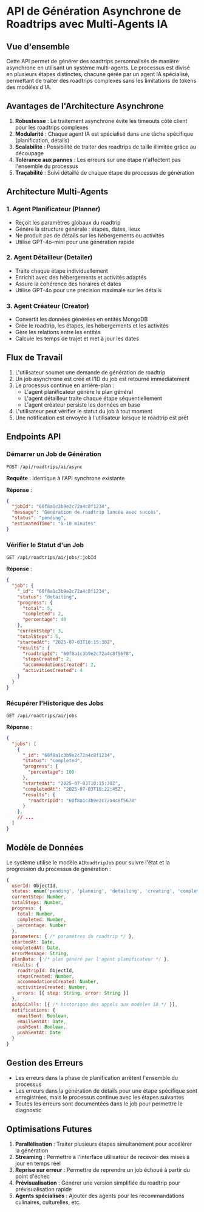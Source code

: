 # API de Génération Asynchrone de Roadtrips avec Multi-Agents IA

## Vue d'ensemble

Cette API permet de générer des roadtrips personnalisés de manière asynchrone en utilisant un système multi-agents. Le processus est divisé en plusieurs étapes distinctes, chacune gérée par un agent IA spécialisé, permettant de traiter des roadtrips complexes sans les limitations de tokens des modèles d'IA.

## Avantages de l'Architecture Asynchrone

1. **Robustesse** : Le traitement asynchrone évite les timeouts côté client pour les roadtrips complexes
2. **Modularité** : Chaque agent IA est spécialisé dans une tâche spécifique (planification, détails)
3. **Scalabilité** : Possibilité de traiter des roadtrips de taille illimitée grâce au découpage
4. **Tolérance aux pannes** : Les erreurs sur une étape n'affectent pas l'ensemble du processus
5. **Traçabilité** : Suivi détaillé de chaque étape du processus de génération

## Architecture Multi-Agents

### 1. Agent Planificateur (Planner)
- Reçoit les paramètres globaux du roadtrip
- Génère la structure générale : étapes, dates, lieux
- Ne produit pas de détails sur les hébergements ou activités
- Utilise GPT-4o-mini pour une génération rapide

### 2. Agent Détailleur (Detailer)
- Traite chaque étape individuellement
- Enrichit avec des hébergements et activités adaptés
- Assure la cohérence des horaires et dates
- Utilise GPT-4o pour une précision maximale sur les détails

### 3. Agent Créateur (Creator)
- Convertit les données générées en entités MongoDB
- Crée le roadtrip, les étapes, les hébergements et les activités
- Gère les relations entre les entités
- Calcule les temps de trajet et met à jour les dates

## Flux de Travail

1. L'utilisateur soumet une demande de génération de roadtrip
2. Un job asynchrone est créé et l'ID du job est retourné immédiatement
3. Le processus continue en arrière-plan :
   - L'agent planificateur génère le plan général
   - L'agent détailleur traite chaque étape séquentiellement
   - L'agent créateur persiste les données en base
4. L'utilisateur peut vérifier le statut du job à tout moment
5. Une notification est envoyée à l'utilisateur lorsque le roadtrip est prêt

## Endpoints API

### Démarrer un Job de Génération
```
POST /api/roadtrips/ai/async
```

**Requête** : Identique à l'API synchrone existante

**Réponse** :
```json
{
  "jobId": "60f8a1c3b9e2c72a4c8f1234",
  "message": "Génération de roadtrip lancée avec succès",
  "status": "pending",
  "estimatedTime": "5-10 minutes"
}
```

### Vérifier le Statut d'un Job
```
GET /api/roadtrips/ai/jobs/:jobId
```

**Réponse** :
```json
{
  "job": {
    "_id": "60f8a1c3b9e2c72a4c8f1234",
    "status": "detailing",
    "progress": {
      "total": 5,
      "completed": 2,
      "percentage": 40
    },
    "currentStep": 3,
    "totalSteps": 5,
    "startedAt": "2025-07-03T10:15:30Z",
    "results": {
      "roadtripId": "60f8a1c3b9e2c72a4c8f5678",
      "stepsCreated": 2,
      "accommodationsCreated": 2,
      "activitiesCreated": 4
    }
  }
}
```

### Récupérer l'Historique des Jobs
```
GET /api/roadtrips/ai/jobs
```

**Réponse** :
```json
{
  "jobs": [
    {
      "_id": "60f8a1c3b9e2c72a4c8f1234",
      "status": "completed",
      "progress": {
        "percentage": 100
      },
      "startedAt": "2025-07-03T10:15:30Z",
      "completedAt": "2025-07-03T10:22:45Z",
      "results": {
        "roadtripId": "60f8a1c3b9e2c72a4c8f5678"
      }
    },
    // ...
  ]
}
```

## Modèle de Données

Le système utilise le modèle `AIRoadtripJob` pour suivre l'état et la progression du processus de génération :

```javascript
{
  userId: ObjectId,
  status: enum('pending', 'planning', 'detailing', 'creating', 'completed', 'failed'),
  currentStep: Number,
  totalSteps: Number,
  progress: {
    total: Number,
    completed: Number,
    percentage: Number
  },
  parameters: { /* paramètres du roadtrip */ },
  startedAt: Date,
  completedAt: Date,
  errorMessage: String,
  planData: { /* plan généré par l'agent planificateur */ },
  results: {
    roadtripId: ObjectId,
    stepsCreated: Number,
    accommodationsCreated: Number,
    activitiesCreated: Number,
    errors: [{ step: String, error: String }]
  },
  aiApiCalls: [{ /* historique des appels aux modèles IA */ }],
  notifications: {
    emailSent: Boolean,
    emailSentAt: Date,
    pushSent: Boolean,
    pushSentAt: Date
  }
}
```

## Gestion des Erreurs

- Les erreurs dans la phase de planification arrêtent l'ensemble du processus
- Les erreurs dans la génération de détails pour une étape spécifique sont enregistrées, mais le processus continue avec les étapes suivantes
- Toutes les erreurs sont documentées dans le job pour permettre le diagnostic

## Optimisations Futures

1. **Parallélisation** : Traiter plusieurs étapes simultanément pour accélérer la génération
2. **Streaming** : Permettre à l'interface utilisateur de recevoir des mises à jour en temps réel
3. **Reprise sur erreur** : Permettre de reprendre un job échoué à partir du point d'échec
4. **Prévisualisation** : Générer une version simplifiée du roadtrip pour prévisualisation rapide
5. **Agents spécialisés** : Ajouter des agents pour les recommandations culinaires, culturelles, etc.
